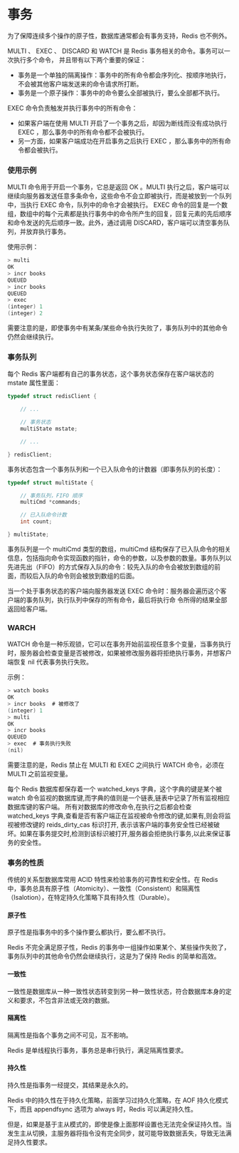 # 事务

为了保障连续多个操作的原子性，数据库通常都会有事务支持，Redis 也不例外。

MULTI 、 EXEC 、 DISCARD 和 WATCH 是 Redis 事务相关的命令。事务可以一次执行多个命令， 并且带有以下两个重要的保证：
- 事务是一个单独的隔离操作：事务中的所有命令都会序列化、按顺序地执行，不会被其他客户端发送来的命令请求所打断。
- 事务是一个原子操作：事务中的命令要么全部被执行，要么全部都不执行。

EXEC 命令负责触发并执行事务中的所有命令：
- 如果客户端在使用 MULTI 开启了一个事务之后，却因为断线而没有成功执行 EXEC ，那么事务中的所有命令都不会被执行。
- 另一方面，如果客户端成功在开启事务之后执行 EXEC ，那么事务中的所有命令都会被执行。

### 使用示例

MULTI 命令用于开启一个事务，它总是返回 OK 。MULTI 执行之后，客户端可以继续向服务器发送任意多条命令，这些命令不会立即被执行，而是被放到一个队列中，当执行 EXEC 命令，队列中的命令才会被执行。
EXEC 命令的回复是一个数组，数组中的每个元素都是执行事务中的命令所产生的回复，回复元素的先后顺序和命令发送的先后顺序一致。此外，通过调用 DISCARD，客户端可以清空事务队列，并放弃执行事务。

使用示例：

```C
> multi
OK
> incr books
QUEUED
> incr books
QUEUED
> exec
(integer) 1
(integer) 2
```

需要注意的是，即使事务中有某条/某些命令执行失败了，事务队列中的其他命令仍然会继续执行。

### 事务队列

每个 Redis 客户端都有自己的事务状态，这个事务状态保存在客户端状态的 mstate 属性里面：

```C
typedef struct redisClient {

    // ...

    // 事务状态
    multiState mstate;

    // ...

} redisClient;
```

事务状态包含一个事务队列和一个已入队命令的计数器（即事务队列的长度）：


```C
typedef struct multiState {

    // 事务队列，FIFO 顺序
    multiCmd *commands;

    // 已入队命令计数
    int count;

} multiState;
```

事务队列是一个 multiCmd 类型的数组，multiCmd 结构保存了已入队命令的相关信息，包括指向命令实现函数的指针，命令的参数，以及参数的数量。事务队列以先进先出（FIFO）的方式保存入队的命令：较先入队的命令会被放到数组的前面，而较后入队的命令则会被放到数组的后面。

当一个处于事务状态的客户端向服务器发送 EXEC 命令时：服务器会遍历这个客户端的事务队列，执行队列中保存的所有命令，最后将执行命 令所得的结果全部返回给客户端。

### WARCH

WATCH 命令是一种乐观锁，它可以在事务开始前监视任意多个变量，当事务执行时，服务器会检查变量是否被修改，如果被修改服务器将拒绝执行事务，并想客户端恢复 nil 代表事务执行失败。

示例：

```C
> watch books
OK
> incr books  # 被修改了
(integer) 1
> multi
OK
> incr books
QUEUED
> exec  # 事务执行失败
(nil)
```

需要注意的是，Redis 禁止在 MULTI 和 EXEC 之间执行 WATCH 命令，必须在 MULTI 之前监视变量。

每个 Redis 数据库都保存着一个 watched_keys 字典，这个字典的键是某个被 watch 命令监视的数据库键,而字典的值则是一个链表,链表中记录了所有监视相应数据库键的客户端。
所有对数据库的修改命令,在执行之后都会检查 watched_keys 字典,查看是否有客户端正在监视被命令修改的键,如果有,则会将监视被修改键的 reids_dirty_cas 标识打开, 表示该客户端的事务安全性已经被破坏。如果在事务提交时,检测到该标识被打开,服务器会拒绝执行事务,以此来保证事务的安全性。

### 事务的性质

传统的关系型数据库常用 ACID 特性来检验事务的可靠性和安全性。在 Redis 中，事务总具有原子性（Atomicity）、一致性（Consistent）和隔离性（Isalotion），在特定持久化策略下具有持久性（Durable）。

#### 原子性

原子性是指事务中的多个操作要么都执行，要么都不执行。

Redis 不完全满足原子性，Redis 的事务中一组操作如果某个、某些操作失败了，事务队列中的其他命令仍然会继续执行，这是为了保持 Redis 的简单和高效。

#### 一致性

一致性是数据库从一种一致性状态转变到另一种一致性状态，符合数据库本身的定义和要求，不包含非法或无效的数据。

#### 隔离性

隔离性是指各个事务之间不可见，互不影响。

Redis 是单线程执行事务，事务总是串行执行，满足隔离性要求。

#### 持久性

持久性是指事务一经提交，其结果是永久的。

Redis 中的持久性在于持久化策略，前面学习过持久化策略，在 AOF 持久化模式下，而且 appendfsync 选项为 always 时，Redis 可以满足持久性。

但是，如果是基于主从模式的，即使是像上面那样设置也无法完全保证持久性。当发生主从切换，主服务器将指令没有完全同步，就可能导致数据丢失，导致无法满足持久性要求。